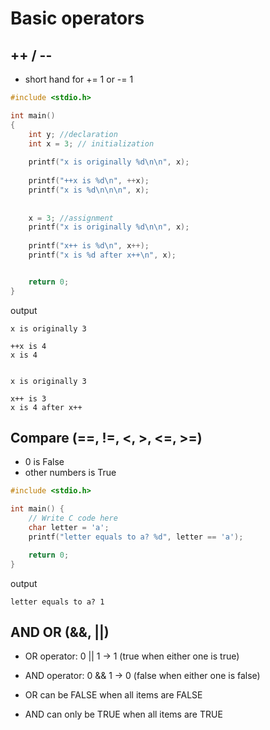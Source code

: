 # Basic operators
## ++ / --
- short hand for += 1 or -= 1
```C
#include <stdio.h>

int main()
{
    int y; //declaration
    int x = 3; // initialization
    
    printf("x is originally %d\n\n", x);
    
    printf("++x is %d\n", ++x);
    printf("x is %d\n\n\n", x);
    
    
    x = 3; //assignment
    printf("x is originally %d\n\n", x);
    
    printf("x++ is %d\n", x++);
    printf("x is %d after x++\n", x);


    return 0;
}
```

output
```
x is originally 3

++x is 4
x is 4


x is originally 3

x++ is 3
x is 4 after x++
```

## Compare (==, !=, <, >, <=, >=)
- 0 is False
- other numbers is True

```C
#include <stdio.h>

int main() {
    // Write C code here
    char letter = 'a';
    printf("letter equals to a? %d", letter == 'a');

    return 0;
}
```
output
```
letter equals to a? 1
```

## AND OR (&&, ||)
- OR operator: 0 || 1 -> 1 (true when either one is true)
- AND operator: 0 && 1 -> 0 (false when either one is false)

- OR can be FALSE when all items are FALSE
- AND can only be TRUE when all items are TRUE
